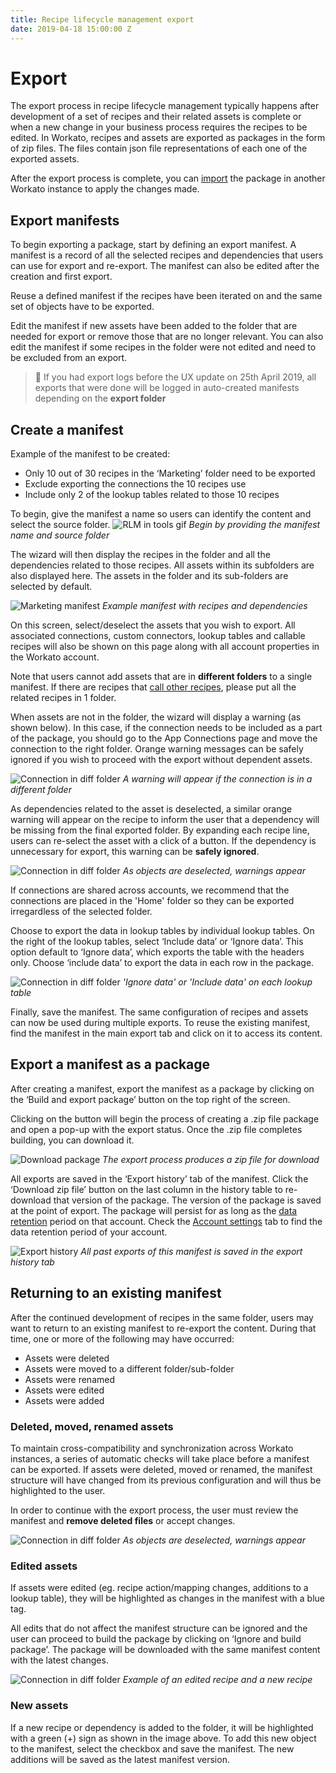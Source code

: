 ```yaml
---
title: Recipe lifecycle management export
date: 2019-04-18 15:00:00 Z
---
```


# Export

The export process in recipe lifecycle management typically happens after development of a set of recipes and their related assets is complete or when a new change in your business process requires the recipes to be edited. In Workato, recipes and assets are exported as packages in the form of zip files. The files contain json file representations of each one of the exported assets.

After the export process is complete, you can [import](/recipe-development-lifecycle/import.md) the package in another Workato instance to apply the changes made.

## Export manifests
To begin exporting a package, start by defining an export manifest. A manifest is a record of all the selected recipes and dependencies that users can use for export and re-export. The manifest can also be edited after the creation and first export.

Reuse a defined manifest if the recipes have been iterated on and the same set of objects have to be exported.

Edit the manifest if new assets have been added to the folder that are needed for export or remove those that are no longer relevant. You can also edit the manifest if some recipes in the folder were not edited and need to be excluded from an export.

> :loudspeaker: If you had export logs before the UX update on 25th April 2019, all exports that were done will be logged in auto-created manifests depending on the **export folder**

## Create a manifest
Example of the manifest to be created:
- Only 10 out of 30 recipes in the ‘Marketing’ folder need to be exported
- Exclude exporting the connections the 10 recipes use
- Include only 2 of the lookup tables related to those 10 recipes

To begin, give the manifest a name so users can identify the content and select the source folder.
![RLM in tools gif](/assets/images/features/packages/name-manifest.png)
*Begin by providing the manifest name and source folder*

The wizard will then display the recipes in the folder and all the dependencies related to those recipes. All assets within its subfolders are also displayed here. The assets in the folder and its sub-folders are selected by default.

![Marketing manifest](/assets/images/features/packages/manifest.png)
*Example manifest with recipes and dependencies*

On this screen, select/deselect the assets that you wish to export. All associated connections, custom connectors, lookup tables and callable recipes will also be shown on this page along with all account properties in the Workato account.

Note that users cannot add assets that are in **different folders** to a single manifest. If there are recipes that [call other recipes](/features/callable-recipes.md), please put all the related recipes in 1 folder.

When assets are not in the folder, the wizard will display a warning (as shown below). In this case, if the connection needs to be included as a part of the package, you should go to the App Connections page and move the connection to the right folder. Orange warning messages can be safely ignored if you wish to proceed with the export without dependent assets.

![Connection in diff folder](/assets/images/features/packages/dependent-asset-not-found.png)
*A warning will appear if the connection is in a different folder*

As dependencies related to the asset is deselected, a similar orange warning will appear on the recipe to inform the user that a dependency will be missing from the final exported folder. By expanding each recipe line, users can re-select the asset with a click of a button. If the dependency is unnecessary for export, this warning can be **safely ignored**.

![Connection in diff folder](/assets/images/features/packages/deselect-object.gif)
*As objects are deselected, warnings appear*

If connections are shared across accounts, we recommend that the connections are placed in the 'Home' folder so they can be exported irregardless of the selected folder.

Choose to export the data in lookup tables by individual lookup tables. On the right of the lookup tables, select ‘Include data’ or ‘Ignore data’. This option default to ‘Ignore data’, which exports the table with the headers only. Choose ‘include data’ to export the data in each row in the package.

![Connection in diff folder](/assets/images/features/packages/lookup-properties.png)
*'Ignore data' or 'Include data' on each lookup table*

Finally, save the manifest. The same configuration of recipes and assets can now be used during multiple exports. To reuse the existing manifest, find the manifest in the main export tab and click on it to access its content.

## Export a manifest as a package

After creating a manifest, export the manifest as a package by clicking on the ‘Build and export package’ button on the top right of the screen.

Clicking on the button will begin the process of creating a .zip file package and open a pop-up with the export status. Once the .zip file completes building, you can download it.

![Download package](/assets/images/features/packages/download-package.gif)
*The export process produces a zip file for download*

All exports are saved in the ‘Export history’ tab of the manifest. Click the ‘Download zip file’ button on the last column in the history table to re-download that version of the package. The version of the package is saved at the point of export. The package will persist for as long as the [data retention](/data-retention.md) period on that account. Check the [Account settings](https://www.workato.com/users/current/edit#data_retention) tab to find the data retention period of your account.

![Export history](/assets/images/features/packages/export-history.png)
*All past exports of this manifest is saved in the export history tab*

## Returning to an existing manifest
After the continued development of recipes in the same folder, users may want to return to an existing manifest to re-export the content. During that time, one or more of the following may have occurred:

- Assets were deleted
- Assets were moved to a different folder/sub-folder
- Assets were renamed
- Assets were edited
- Assets were added

### Deleted, moved, renamed assets
To maintain cross-compatibility and synchronization across Workato instances, a series of automatic checks will take place before a manifest can be exported. If assets were deleted, moved or renamed, the manifest structure will have changed from its previous configuration and will thus be highlighted to the user.

In order to continue with the export process, the user must review the manifest and **remove deleted files** or accept changes.

![Connection in diff folder](/assets/images/features/packages/missing-connection.png)
*As objects are deselected, warnings appear*

### Edited assets
If assets were edited (eg. recipe action/mapping changes, additions to a lookup table), they will be highlighted as changes in the manifest with a blue tag.

All edits that do not affect the manifest structure can be ignored and the user can proceed to build the package by clicking on ‘Ignore and build package’. The package will be downloaded with the same manifest content with the latest changes.

![Connection in diff folder](/assets/images/features/packages/new-changed-asset.png)
*Example of an edited recipe and a new recipe*

### New assets
If a new recipe or dependency is added to the folder, it will be highlighted with a green (+) sign as shown in the image above. To add this new object to the manifest, select the checkbox and save the manifest. The new additions will be saved as the latest manifest version.
